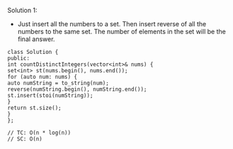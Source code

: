 Solution 1:
​
- Just insert all the numbers to a set. Then insert reverse of all the numbers to the same set. The number of elements in the set will be the final answer.
​
```
class Solution {
public:
int countDistinctIntegers(vector<int>& nums) {
set<int> st(nums.begin(), nums.end());
for (auto num: nums) {
auto numString = to_string(num);
reverse(numString.begin(), numString.end());
st.insert(stoi(numString));
}
return st.size();
}
};
​
// TC: O(n * log(n))
// SC: O(n)
```